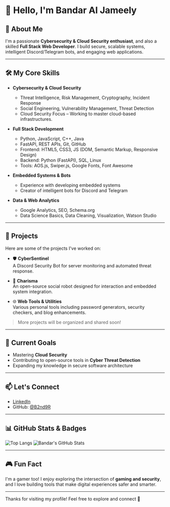 # 👋 Hello, I'm Bandar Al Jameely

## 🧠 About Me
I'm a passionate **Cybersecurity & Cloud Security enthusiast**, and also a skilled **Full Stack Web Developer**. I build secure, scalable systems, intelligent Discord/Telegram bots, and engaging web applications.

---

## 🛠️ My Core Skills

- **Cybersecurity & Cloud Security**
  - Threat Intelligence, Risk Management, Cryptography, Incident Response
  - Social Engineering, Vulnerability Management, Threat Detection
  - Cloud Security Focus – Working to master cloud-based infrastructures.

- **Full Stack Development**
  - Python, JavaScript, C++, Java
  - FastAPI, REST APIs, Git, GitHub
  - Frontend: HTML5, CSS3, JS (DOM, Semantic Markup, Responsive Design)
  - Backend: Python (FastAPI), SQL, Linux
  - Tools: AOS.js, Swiper.js, Google Fonts, Font Awesome

- **Embedded Systems & Bots**
  - Experience with developing embedded systems
  - Creator of intelligent bots for Discord and Telegram

- **Data & Web Analytics**
  - Google Analytics, SEO, Schema.org
  - Data Science Basics, Data Cleaning, Visualization, Watson Studio

---

## 🚀 Projects
Here are some of the projects I've worked on:

- 🛡️ **CyberSentinel**  
  A Discord Security Bot for server monitoring and automated threat response.

- 🤖 **Charisma**  
  An open-source social robot designed for interaction and embedded system integration.

- 🌐 **Web Tools & Utilities**  
  Various personal tools including password generators, security checkers, and blog enhancements.

> More projects will be organized and shared soon!

---

## 🎯 Current Goals
- Mastering **Cloud Security**
- Contributing to open-source tools in **Cyber Threat Detection**
- Expanding my knowledge in secure software architecture

---

## 📫 Let's Connect

- [LinkedIn](https://www.linkedin.com/in/bandar-al-jameely/)
- GitHub: [@B2nd9R](https://github.com/B2nd9R)

---

## 📊 GitHub Stats & Badges

![Top Langs](https://github-readme-stats.vercel.app/api/top-langs/?username=BandarAljameely&layout=compact)
![Bandar's GitHub Stats](https://github-readme-stats.vercel.app/api?username=BandarAljameely&show_icons=true&theme=default)

---

## 🎮 Fun Fact

I'm a gamer too! I enjoy exploring the intersection of **gaming and security**, and I love building tools that make digital experiences safer and smarter.

---

Thanks for visiting my profile! Feel free to explore and connect 🤝
